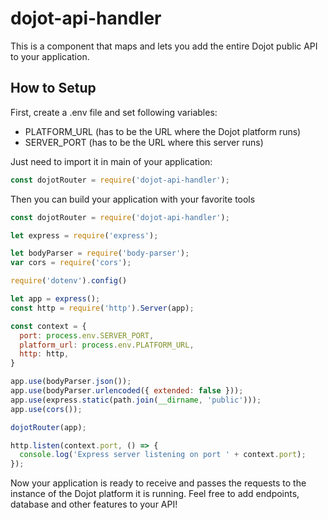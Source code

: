 # dojot-api-handler

This is a component that maps and lets you add the entire Dojot public API to your application.

## How to Setup

First, create a .env file and set following variables:
* PLATFORM_URL (has to be the URL where the Dojot platform runs)
* SERVER_PORT (has to be the URL where this server runs)

Just need to import it in main of your application:

```Javascript
const dojotRouter = require('dojot-api-handler');
```


Then you can build your application with your favorite tools

```Javascript
const dojotRouter = require('dojot-api-handler');

let express = require('express');

let bodyParser = require('body-parser');
var cors = require('cors');

require('dotenv').config()

let app = express();
const http = require('http').Server(app);

const context = {
  port: process.env.SERVER_PORT,
  platform_url: process.env.PLATFORM_URL,
  http: http,
}

app.use(bodyParser.json());
app.use(bodyParser.urlencoded({ extended: false }));
app.use(express.static(path.join(__dirname, 'public')));
app.use(cors());

dojotRouter(app);

http.listen(context.port, () => {
  console.log('Express server listening on port ' + context.port);
});

```
Now your application is ready to receive and passes the requests to the instance of the Dojot platform it is running. Feel free to add endpoints, database and other features to your API!